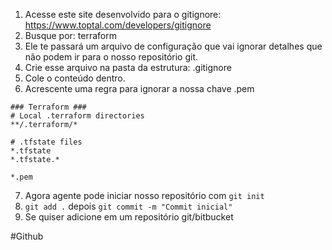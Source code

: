 
1. Acesse este site desenvolvido para o gitignore: https://www.toptal.com/developers/gitignore
2. Busque por: terraform 
3. Ele te passará um arquivo de configuração que vai ignorar detalhes que não podem ir para o nosso repositório git. 
4. Crie esse arquivo na pasta da estrutura: .gitignore
5. Cole o conteúdo dentro.
6. Acrescente uma regra para ignorar a nossa chave .pem

```gitignore
### Terraform ###
# Local .terraform directories
**/.terraform/*

# .tfstate files
*.tfstate
*.tfstate.*

*.pem
```

7. Agora agente pode iniciar nosso repositório com `git init`
8. `git add .` depois `git commit -m "Commit inicial"`
9. Se quiser adicione em um repositório git/bitbucket

#Github
